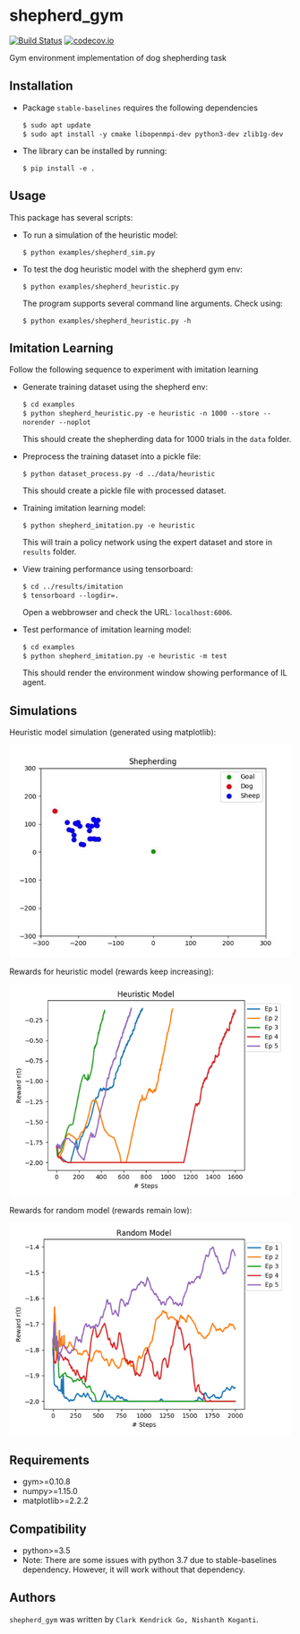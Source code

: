 shepherd_gym
============

[![Build Status](https://travis-ci.org/buntyke/shepherd_gym.png)](https://travis-ci.org/buntyke/shepherd_gym)
[![codecov.io](https://codecov.io/github/buntyke/shepherd_gym/coverage.svg?branch=master)](https://codecov.io/github/buntyke/shepherd_gym?branch=master)

Gym environment implementation of dog shepherding task

Installation
------------

* Package `stable-baselines` requires the following dependencies
  ```
  $ sudo apt update
  $ sudo apt install -y cmake libopenmpi-dev python3-dev zlib1g-dev
  ```

* The library can be installed by running:
  ```
  $ pip install -e .
  ```

Usage
-----

This package has several scripts:

* To run a simulation of the heuristic model:
  ```
  $ python examples/shepherd_sim.py
  ```

* To test the dog heuristic model with the shepherd gym env:
  ```
  $ python examples/shepherd_heuristic.py
  ```

  The program supports several command line arguments. Check using:
  ```
  $ python examples/shepherd_heuristic.py -h
  ```

Imitation Learning
------------------

Follow the following sequence to experiment with imitation learning

* Generate training dataset using the shepherd env:
  ```
  $ cd examples
  $ python shepherd_heuristic.py -e heuristic -n 1000 --store --norender --noplot
  ```
  This should create the shepherding data for 1000 trials in the `data` folder.

* Preprocess the training dataset into a pickle file:
  ```
  $ python dataset_process.py -d ../data/heuristic
  ```
  This should create a pickle file with processed dataset.

* Training imitation learning model:
  ```
  $ python shepherd_imitation.py -e heuristic 
  ```
  This will train a policy network using the expert dataset and store in `results` folder.

* View training performance using tensorboard:
  ```
  $ cd ../results/imitation
  $ tensorboard --logdir=.
  ```
  Open a webbrowser and check the URL: `localhost:6006`.

* Test performance of imitation learning model:
  ```
  $ cd examples
  $ python shepherd_imitation.py -e heuristic -m test
  ```
  This should render the environment window showing performance of IL agent.

Simulations
-----------

Heuristic model simulation (generated using matplotlib):

![heuristic model simulation](images/heuristic.gif)

Rewards for heuristic model (rewards keep increasing):

![heuristic model rewards](images/heuristic_rewards.png)

Rewards for random model (rewards remain low):

![random model rewards](images/random_rewards.png)

Requirements
------------
* gym>=0.10.8 
* numpy>=1.15.0
* matplotlib>=2.2.2

Compatibility
-------------

* python>=3.5 
* Note: There are some issues with python 3.7 due to stable-baselines dependency. However, it will work without that dependency.

Authors
-------

`shepherd_gym` was written by `Clark Kendrick Go, Nishanth Koganti`.
